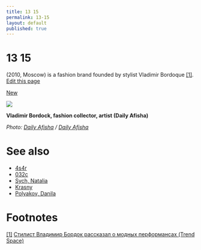 ```yaml
---
title: 13 15
permalink: 13-15
layout: default
published: true
---
```




# 13 15


(2010, Moscow) is a fashion brand founded by stylist Vladimir Bordoque <span id="a1">[\[1\]](#f1)</span>. [Edit this page](http://prose.io/#indexmod/encyclopedia/edit/master/13-15.md)

[New](http://prose.io/#{{site.repo}}/edit/#{{site.branch}}/#{{page.path}})

![](https://img03.rl0.ru/afisha/1500x-/daily.afisha.ru/uploads/images/3/53/3538658467ad4f2d9786a584eac16a2a.png)

**Vladimir Bordock, fashion collector, artist (Daily Afisha)**

*Photo: [Daily Afisha](https://daily.afisha.ru/beauty/3878-kak-odetsya-na-vecherinku-delovuyu-vstrechu-i-domashniy-prazdnik-za-10-000-rubley/) / [Daily Afisha](https://daily.afisha.ru/beauty/3878-kak-odetsya-na-vecherinku-delovuyu-vstrechu-i-domashniy-prazdnik-za-10-000-rubley/)*

# See also

+ [4s4r](4s4r)
+ [032c](032c)
+ [Sych, Natalia](sych-natalia)
+ [Krasny](krasny)
+ [Polyakov, Danila](polyakov-danila)

# Footnotes

[[1]](#a1) <span id="f1"></span> [Стилист Владимир Бордок рассказал о модных перформансах (Trend Space)](http://www.trendspace.ru/moda/bordok/)
